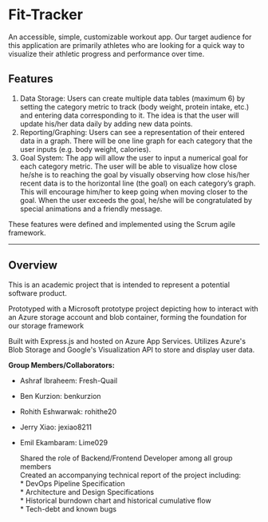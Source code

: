 # Fit-Tracker
An accessible, simple, customizable workout app.
Our target audience for this application are primarily athletes who are looking for a quick way to visualize their athletic progress and performance over time.


## Features
1. Data Storage: Users can create multiple data tables (maximum 6) by setting the category metric to track (body weight, protein intake, etc.) and entering data corresponding to it. The idea is that the user will update his/her data daily by adding new data points.
2. Reporting/Graphing: Users can see a representation of their entered data in a graph. There will be one line graph for each category that the user inputs (e.g. body weight, calories).
3. Goal System: The app will allow the user to input a numerical goal for each category metric. The user will be able to visualize how close he/she is to reaching the goal by visually observing how close his/her recent data is to the horizontal line (the goal) on each category’s graph. This will encourage him/her to keep going when moving closer to the goal. When the user exceeds the goal, he/she will be congratulated by special animations and a friendly message.

These features were defined and implemented using the Scrum agile framework.
***

## Overview
This is an academic project that is intended to represent a potential software product.

Prototyped with a Microsoft prototype project depicting how to interact with an Azure storage account and blob container,
forming the foundation for our storage framework

Built with Express.js and hosted on Azure App Services.
Utilizes Azure's Blob Storage and Google's Visualization API to store and display user data.

**Group Members/Collaborators:**
* Ashraf Ibraheem: Fresh-Quail
* Ben Kurzion: benkurzion
* Rohith Eshwarwak: rohithe20
* Jerry Xiao: jexiao8211
* Emil Ekambaram: Lime029

   Shared the role of Backend/Frontend Developer among all group members  
   Created an accompanying technical report of the project including:  
       * DevOps Pipeline Specification  
       * Architecture and Design Specifications  
       * Historical burndown chart and historical cumulative flow  
       * Tech-debt and known bugs  
